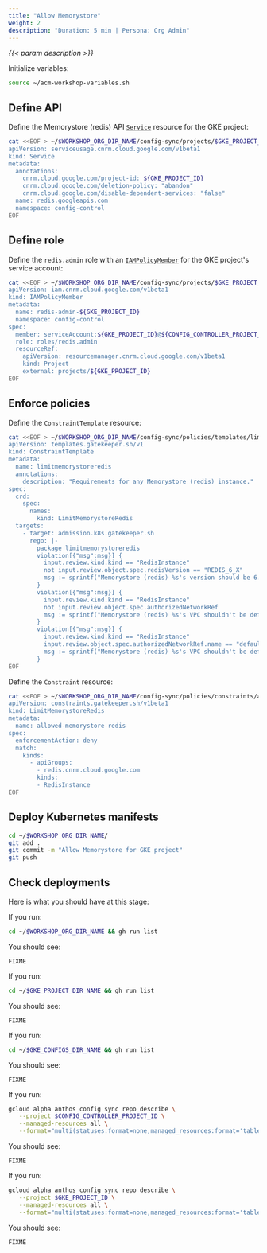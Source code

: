 ```yaml
---
title: "Allow Memorystore"
weight: 2
description: "Duration: 5 min | Persona: Org Admin"
---
```

_{{< param description >}}_

Initialize variables:
```Bash
source ~/acm-workshop-variables.sh
```

## Define API

Define the Memorystore (redis) API [`Service`](https://cloud.google.com/config-connector/docs/reference/resource-docs/serviceusage/service) resource for the GKE project:
```Bash
cat <<EOF > ~/$WORKSHOP_ORG_DIR_NAME/config-sync/projects/$GKE_PROJECT_ID/redis-service.yaml
apiVersion: serviceusage.cnrm.cloud.google.com/v1beta1
kind: Service
metadata:
  annotations:
    cnrm.cloud.google.com/project-id: ${GKE_PROJECT_ID}
    cnrm.cloud.google.com/deletion-policy: "abandon"
    cnrm.cloud.google.com/disable-dependent-services: "false"
  name: redis.googleapis.com
  namespace: config-control
EOF
```

## Define role

Define the `redis.admin` role with an [`IAMPolicyMember`](https://cloud.google.com/config-connector/docs/reference/resource-docs/iam/iampolicymember) for the GKE project's service account:
```Bash
cat <<EOF > ~/$WORKSHOP_ORG_DIR_NAME/config-sync/projects/$GKE_PROJECT_ID/redis-admin.yaml
apiVersion: iam.cnrm.cloud.google.com/v1beta1
kind: IAMPolicyMember
metadata:
  name: redis-admin-${GKE_PROJECT_ID}
  namespace: config-control
spec:
  member: serviceAccount:${GKE_PROJECT_ID}@${CONFIG_CONTROLLER_PROJECT_ID}.iam.gserviceaccount.com
  role: roles/redis.admin
  resourceRef:
    apiVersion: resourcemanager.cnrm.cloud.google.com/v1beta1
    kind: Project
    external: projects/${GKE_PROJECT_ID}
EOF
```

## Enforce policies

Define the `ConstraintTemplate` resource:
```Bash
cat <<EOF > ~/$WORKSHOP_ORG_DIR_NAME/config-sync/policies/templates/limitmemorystoreredis.yaml
apiVersion: templates.gatekeeper.sh/v1
kind: ConstraintTemplate
metadata:
  name: limitmemorystoreredis
  annotations:
    description: "Requirements for any Memorystore (redis) instance."
spec:
  crd:
    spec:
      names:
        kind: LimitMemorystoreRedis
  targets:
    - target: admission.k8s.gatekeeper.sh
      rego: |-
        package limitmemorystoreredis
        violation[{"msg":msg}] {
          input.review.kind.kind == "RedisInstance"
          not input.review.object.spec.redisVersion == "REDIS_6_X"
          msg := sprintf("Memorystore (redis) %s's version should be 6.", [input.review.object.metadata.name])
        }
        violation[{"msg":msg}] {
          input.review.kind.kind == "RedisInstance"
          not input.review.object.spec.authorizedNetworkRef
          msg := sprintf("Memorystore (redis) %s's VPC shouldn't be default.", [input.review.object.metadata.name])
        }
        violation[{"msg":msg}] {
          input.review.kind.kind == "RedisInstance"
          input.review.object.spec.authorizedNetworkRef.name == "default"
          msg := sprintf("Memorystore (redis) %s's VPC shouldn't be default.", [input.review.object.metadata.name])
        }
EOF
```

Define the `Constraint` resource:
```Bash
cat <<EOF > ~/$WORKSHOP_ORG_DIR_NAME/config-sync/policies/constraints/allowed-memorystore-redis.yaml
apiVersion: constraints.gatekeeper.sh/v1beta1
kind: LimitMemorystoreRedis
metadata:
  name: allowed-memorystore-redis
spec:
  enforcementAction: deny
  match:
    kinds:
      - apiGroups:
        - redis.cnrm.cloud.google.com
        kinds:
        - RedisInstance
EOF
```

## Deploy Kubernetes manifests

```Bash
cd ~/$WORKSHOP_ORG_DIR_NAME/
git add .
git commit -m "Allow Memorystore for GKE project"
git push
```

## Check deployments

Here is what you should have at this stage:

If you run:
```Bash
cd ~/$WORKSHOP_ORG_DIR_NAME && gh run list
```
You should see:
```Plaintext
FIXME
```

If you run:
```Bash
cd ~/$GKE_PROJECT_DIR_NAME && gh run list
```
You should see:
```Plaintext
FIXME
```

If you run:
```Bash
cd ~/$GKE_CONFIGS_DIR_NAME && gh run list
```
You should see:
```Plaintext
FIXME
```

If you run:
```Bash
gcloud alpha anthos config sync repo describe \
   --project $CONFIG_CONTROLLER_PROJECT_ID \
   --managed-resources all \
   --format="multi(statuses:format=none,managed_resources:format='table[box](group:sort=2,kind,name,namespace:sort=1)')"
```
You should see:
```Plaintext
FIXME
```

If you run:
```Bash
gcloud alpha anthos config sync repo describe \
   --project $GKE_PROJECT_ID \
   --managed-resources all \
   --format="multi(statuses:format=none,managed_resources:format='table[box](group:sort=2,kind,name,namespace:sort=1)')"
```
You should see:
```Plaintext
FIXME
```